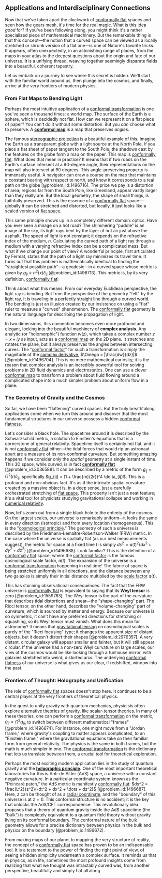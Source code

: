 ## Applications and Interdisciplinary Connections

Now that we’ve taken apart the clockwork of [conformally flat](@article_id:260408) spaces and seen how the gears mesh, it's time for the real magic. What is this idea *good* for? If you've been following along, you might think it's a rather specialized piece of mathematical machinery. But the remarkable thing is that this concept—the notion that a curved space can be viewed as a locally stretched or shrunk version of a flat one—is one of Nature's favorite tricks. It appears, often unexpectedly, in an astonishing range of places, from the maps in your atlas to the deepest questions about the origin and fate of our universe. It is a unifying thread, weaving together seemingly disparate fields into a beautiful, coherent tapestry.

Let us embark on a journey to see where this secret is hidden. We'll start with the familiar world around us, then plunge into the cosmos, and finally, arrive at the very frontiers of modern physics.

### From Flat Maps to Bending Light

Perhaps the most intuitive application of a [conformal transformation](@article_id:192788) is one you've seen a thousand times: a world map. The surface of the Earth is a sphere, which is decidedly not flat. How can we represent it on a flat piece of paper? You can't do it without some distortion. But you *can* choose what to preserve. A **[conformal map](@article_id:159224)** is a map that preserves *angles*.

The famous [stereographic projection](@article_id:141884) is a beautiful example of this. Imagine the Earth as a transparent globe with a light source at the North Pole. If you place a flat sheet of paper tangent to the South Pole, the shadows cast by the features on the globe form a map on the paper. This map is [conformally flat](@article_id:260408). What does that mean in practice? It means that if two roads on the Earth's surface intersect at a 90-degree angle, their representations on the map will also intersect at 90 degrees. This angle-preserving property is immensely useful. A navigator can draw a course on the map that maintains a constant bearing with respect to north, and know it corresponds to a real path on the globe [@problem_id:1496716]. The price we pay is a distortion of area; regions far from the South Pole, like Greenland, appear vastly larger than they really are. But the local geometry, the shape of small things, is faithfully preserved. This is the essence of a [conformally flat](@article_id:260408) space—globally it can be stretched and distorted, but locally, it just looks like a scaled version of [flat space](@article_id:204124).

This same principle shows up in a completely different domain: optics. Have you ever seen a mirage on a hot road? The shimmering "puddle" is an image of the sky, its light rays bent by the layer of hot air just above the asphalt. The speed of light is not constant; it depends on the refractive index of the medium, $n$. Calculating the curved path of a light ray through a medium with a varying refractive index can be a complicated mess. But what if we change our point of view? A wonderful principle, first articulated by Fermat, states that the path of a light ray minimizes its travel time. It turns out that this problem is mathematically identical to finding the "straightest possible path"—a geodesic—in a curved space whose metric is given by $g_{ij} = n^2(x) \delta_{ij}$ [@problem_id:1496713]. This metric is, by its very definition, [conformally flat](@article_id:260408)!

Think about what this means. From our everyday Euclidean perspective, the light ray is bending. But from the perspective of the geometry "felt" by the light ray, it is traveling in a perfectly straight line through a curved world. The bending is just an illusion created by our insistence on using a "flat" ruler to measure a "curved" phenomenon. The [conformally flat](@article_id:260408) geometry is the natural language for describing the propagation of light.

In two dimensions, this connection becomes even more profound and elegant, locking into the beautiful machinery of **complex analysis**. Any analytic (or "holomorphic") function $w(z)$, which takes a complex number $z = x + iy$ as input, acts as a [conformal map](@article_id:159224) on the 2D plane. It stretches and rotates the plane, but it always preserves the angles between intersecting curves. The "[conformal factor](@article_id:267188)" for such a transformation is simply the magnitude of the [complex derivative](@article_id:168279), $\Omega = |\frac{dw}{dz}|$ [@problem_id:1496704]. This is no mere mathematical curiosity; it is the reason that complex analysis is an incredibly powerful tool for solving problems in 2D fluid dynamics and electrostatics. One can use a clever [conformal map](@article_id:159224) to transform a problem about fluid flowing around a complicated shape into a much simpler problem about uniform flow in a plane.

### The Geometry of Gravity and the Cosmos

So far, we have been "flattening" curved spaces. But the truly breathtaking applications come when we turn this around and discover that the most fundamental structures in our universe possess a hidden [conformal flatness](@article_id:159020).

Let's consider a black hole. The spacetime around it is described by the Schwarzschild metric, a solution to Einstein's equations that is a cornerstone of general relativity. Spacetime itself is certainly not flat, and it is not [conformally flat](@article_id:260408) either—the tidal forces that would rip an astronaut apart are a measure of its non-conformal curvature. But something amazing happens if we consider only the *spatial* geometry at a single instant of time. This 3D space, while curved, is in fact **[conformally flat](@article_id:260408)** [@problem_id:3036588]. It can be described by a metric of the form $g_{ij} = \Omega^2(r) \delta_{ij}$, specifically $g_{ij} = (1 + \frac{m}{2r})^4 \delta_{ij}$. This is a profound and non-obvious fact. It's as if the intricate spatial curvature created by a massive object is, in a deep sense, just a carefully orchestrated stretching of [flat space](@article_id:204124). This property isn't just a neat feature; it's a vital tool for physicists studying gravitational collapse and working in [numerical relativity](@article_id:139833).

Now, let's zoom out from a single black hole to the entirety of the cosmos. On the largest scales, our universe is remarkably uniform—it looks the same in every direction (isotropic) and from every location (homogeneous). This is the "[cosmological principle](@article_id:157931)." The geometry of such a universe is described by the Friedmann-Lemaître-Robertson-Walker (FRW) metric. In the case where the universe is spatially flat (as our best measurements suggest), the metric for space at a fixed time $t$ is simply $ds^2 = a(t)^2 (dx^2 + dy^2 + dz^2)$ [@problem_id:1496688]. Look familiar? This is the definition of a [conformally flat](@article_id:260408) space, where the [conformal factor](@article_id:267188) is the famous cosmological scale factor, $a(t)$. The expansion of the universe is a [conformal transformation](@article_id:192788) happening in real time! The fabric of space is being stretched uniformly in all directions, and the distance between any two galaxies is simply their initial distance multiplied by the [scale factor](@article_id:157179) $a(t)$.

This has stunning observational consequences. The fact that the FRW universe is [conformally flat](@article_id:260408) is equivalent to saying that its **Weyl tensor** is zero [@problem_id:1559783]. The Weyl tensor is the part of the curvature that describes tidal distortions and shear—the "shape-changing" part. The Ricci tensor, on the other hand, describes the "volume-changing" part of curvature, which is sourced by matter and energy. Because our universe is so symmetric, it can't have any preferred directions for stretching or squashing, so its Weyl tensor must vanish. What does this mean for astronomy? It means that [gravitational lensing](@article_id:158506) on cosmological scales is purely of the "Ricci focusing" type; it changes the apparent size of distant objects, but it doesn't distort their shapes [@problem_id:2976357]. A very distant, circular galaxy will appear smaller and fainter, but it will still appear circular. If the universe had a non-zero Weyl curvature on large scales, our view of the cosmos would be like looking through a funhouse mirror, with galaxies stretched into weird, distorted arcs. The underlying [conformal flatness](@article_id:159020) of our universe is what gives us our clear, if redshifted, window into the past.

### Frontiers of Thought: Holography and Unification

The role of [conformally flat](@article_id:260408) spaces doesn't stop here. It continues to be a central player at the very frontiers of theoretical physics.

In the quest to unify gravity with quantum mechanics, physicists often explore [alternative theories of gravity](@article_id:158174), like [scalar-tensor theories](@article_id:200096). In many of these theories, one can perform a [conformal transformation](@article_id:192788) on the metric, $\bar{g}_{ij} = \Omega^2 g_{ij}$, to switch between different mathematical "frames" [@problem_id:1496674]. For instance, one might move from a "Jordan frame," where gravity's coupling to matter appears complicated, to an "Einstein frame," where the gravitational equations take on their familiar form from general relativity. The physics is the same in both frames, but the math is much simpler in one. The [conformal transformation](@article_id:192788) is the dictionary that lets us translate between them, a crucial tool for theoretical exploration.

Perhaps the most exciting modern application lies in the study of quantum gravity and the **[holographic principle](@article_id:135812)**. One of the most important theoretical laboratories for this is Anti-de Sitter (AdS) space, a universe with a constant negative curvature. In a particular coordinate system known as the "Poincaré patch," the AdS metric is manifestly [conformally flat](@article_id:260408): $ds^2 = \frac{L^2}{z^2}(-dt^2 + dx^2 + \dots + dz^2)$ [@problem_id:1496687]. Here, $z$ can be thought of as a [radial coordinate](@article_id:164692), and the "boundary" of this universe is at $z=0$. This conformal structure is no accident; it is the key that unlocks the AdS/CFT correspondence. This revolutionary idea proposes that a theory of quantum gravity inside the AdS spacetime (the "bulk") is completely equivalent to a quantum field theory without gravity living on its conformal boundary. The conformal nature of the bulk geometry allows for a precise dictionary between physics in the bulk and physics on the boundary [@problem_id:1496672].

From making maps of our planet to mapping the very structure of reality, the concept of a [conformally flat](@article_id:260408) space has proven to be an indispensable tool. It is a testament to the power of finding the right point of view, of seeing a hidden simplicity underneath a complex surface. It reminds us that in physics, as in life, sometimes the most profound insights come from realizing that what we thought was intractably curved was, from another perspective, beautifully and simply flat all along.